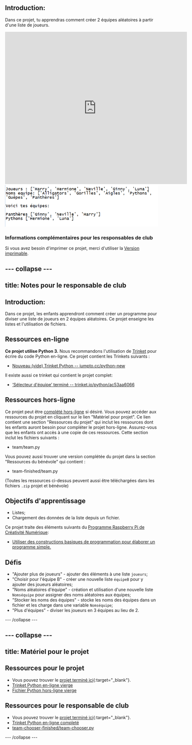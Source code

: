 ## Introduction:

Dans ce projet, tu apprendras comment créer 2 équipes aléatoires à partir d'une liste de joueurs.

<div class="trinket">
  <iframe src="https://trinket.io/embed/python/ac53aa6066?outputOnly=true&start=result" width="600" height="500" frameborder="0" marginwidth="0" marginheight="0" allowfullscreen>
  </iframe>
  <img src="images/team-finished.png">
</div>

### Informations complémentaires pour les responsables de club

Si vous avez besoin d'imprimer ce projet, merci d'utiliser la [Version imprimable](https://projects.raspberrypi.org/fr-FR/projects/team-chooser/print).

--- collapse ---
---
title: Notes pour le responsable de club
---
## Introduction:

Dans ce projet, les enfants apprendront comment créer un programme pour diviser une liste de joueurs en 2 équipes aléatoires. Ce projet enseigne les listes et l'utilisation de fichiers.

## Ressources en-ligne

**Ce projet utilise Python 3.** Nous recommandons l'utilisation de [Trinket](https://trinket.io/) pour écrire du code Python en-ligne. Ce projet contient les Trinkets suivants :

* [Nouveau (vide) Trinket Python -- jumpto.cc/python-new](http://jumpto.cc/python-new)

Il existe aussi ce trinket qui contient le projet complet:

* [‘Sélecteur d'équipe’ terminé -- trinket.io/python/ac53aa6066](https://trinket.io/python/ac53aa6066)

## Ressources hors-ligne

Ce projet peut être [complété hors-ligne](https://www.codeclubprojects.org/en-GB/resources/python-working-offline/) si désiré. Vous pouvez accéder aux ressources du projet en cliquant sur le lien "Matériel pour projet". Ce lien contient une section "Ressources du projet" qui inclut les ressources dont les enfants auront besoin pour compléter le projet hors-ligne. Assurez-vous que les enfants ont accès à une copie de ces ressources. Cette section inclut les fichiers suivants :

* team/team.py

Vous pouvez aussi trouver une version complétée du projet dans la section "Ressources du bénévole" qui contient :

* team-finished/team.py

(Toutes les ressources ci-dessus peuvent aussi être téléchargées dans les fichiers `.zip` projet et bénévole)

## Objectifs d'apprentissage

* Listes;
* Chargement des données de la liste depuis un fichier.

Ce projet traite des éléments suivants du [Programme Raspberry Pi de Créativité Numérique](https://rpf.io/curriculum):

* [Utiliser des constructions basiques de programmation pour élaborer un programme simple.](https://www.raspberrypi.org/curriculum/programming/creator)

## Défis

* "Ajouter plus de joueurs" - ajouter des éléments à une liste `joueurs`;
* "Choisir pour l'équipe B" - créer une nouvelle liste `équipeB` pour y ajouter des joueurs aléatoires;
* "Noms aléatoires d'équipe" - création et utilisation d'une nouvelle liste `Nomséquipe` pour assigner des noms aléatoires aux équipes;
* "Stocker les noms des équipes" - stocke les noms des équipes dans un fichier et les charge dans une variable `Nomséquipe`;
* "Plus d'équipes" - diviser les joueurs en 3 équipes au lieu de 2.

--- /collapse ---

--- collapse ---
---
title: Matériel pour le projet
---
## Ressources pour le projet

* Vous pouvez trouver le [projet terminé ici](https://rpf.io/p/en/team-chooser-go){:target="_blank"}.
* [Trinket Python en-ligne vierge](http://jumpto.cc/python-new)
* [Fichier Python hors-ligne vierge](resources/new-new.py)

## Ressources pour le responsable de club

* Vous pouvez trouver le [projet terminé ici](https://rpf.io/p/en/team-chooser-get){:target="_blank"}.
* [Trinket Python en-ligne completé](https://trinket.io/python/ac53aa6066)
* [team-chooser-finished/team-chooser.py](resources/team-chooser-finished-team-chooser.py)

--- /collapse ---